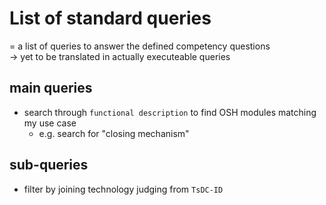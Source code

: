# List of standard queries

= a list of queries to answer the defined competency questions\
→ yet to be translated in actually executeable queries

## main queries

- search through `functional description` to find OSH modules matching my use case
  - e.g. search for "closing mechanism"

## sub-queries

- filter by joining technology judging from `TsDC-ID`

